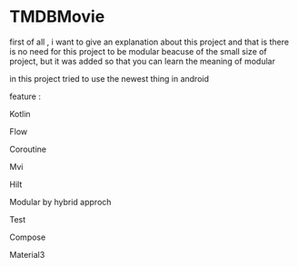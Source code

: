# TMDBMovie

first of all , i want to give an explanation about this project and that is there is no need for this project to be modular beacuse of the small size of project, but it was added so that you can learn the meaning of modular


in this project tried to use the newest thing in android


feature :

Kotlin 

Flow

Coroutine 

Mvi

Hilt 

Modular by hybrid approch

Test 

Compose

Material3
